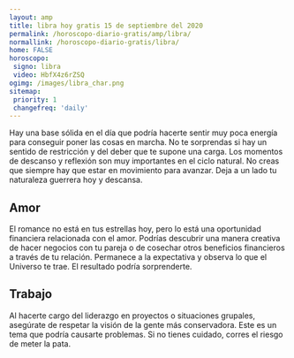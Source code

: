 ```yaml
---
layout: amp
title: libra hoy gratis 15 de septiembre del 2020 
permalink: /horoscopo-diario-gratis/amp/libra/
normallink: /horoscopo-diario-gratis/libra/
home: FALSE
horoscopo:
 signo: libra
 video: HbfX4z6rZSQ
ogimg: /images/libra_char.png
sitemap:
 priority: 1
 changefreq: 'daily'
---
```



Hay una base sólida en el día que podría hacerte sentir muy poca energía para conseguir poner las cosas en marcha. No te sorprendas si hay un sentido de restricción y del deber que te supone una carga. Los momentos de descanso y reflexión son muy importantes en el ciclo natural. No creas que siempre hay que estar en movimiento para avanzar. Deja a un lado tu naturaleza guerrera hoy y descansa.

## Amor

El romance no está en tus estrellas hoy, pero lo está una oportunidad financiera relacionada con el amor. Podrías descubrir una manera creativa de hacer negocios con tu pareja o de cosechar otros beneficios financieros a través de tu relación. Permanece a la expectativa y observa lo que el Universo te trae. El resultado podría sorprenderte.

## Trabajo

Al hacerte cargo del liderazgo en proyectos o situaciones grupales, asegúrate de respetar la visión de la gente más conservadora. Este es un tema que podría causarte problemas. Si no tienes cuidado, corres el riesgo de meter la pata.